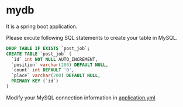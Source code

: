# mydb

It is a spring boot application.

Please excute following SQL statements to create your table in MySQL.
```SQL 
DROP TABLE IF EXISTS `post_job`;
CREATE TABLE `post_job` (
  `id` int NOT NULL AUTO_INCREMENT,
  `position` varchar(200) DEFAULT NULL,
  `count` int DEFAULT '0',
  `place` varchar(200) DEFAULT NULL,
  PRIMARY KEY (`id`)
) 
```
Modify your MySQL connection information in [application.yml](./src/main/resources/application.yml)
